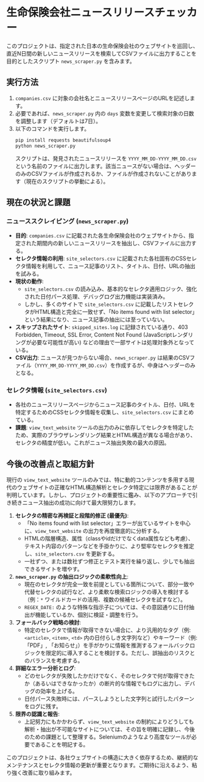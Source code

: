 # 生命保険会社ニュースリリースチェッカー

このプロジェクトは、指定された日本の生命保険会社のウェブサイトを巡回し、直近N日間の新しいニュースリリースを検索してCSVファイルに出力することを目的としたスクリプト `news_scraper.py` を含みます。

## 実行方法

1. `companies.csv` に対象の会社名とニュースリリースページのURLを記述します。
2. 必要であれば、`news_scraper.py` 内の `days` 変数を変更して検索対象の日数を調整します（デフォルトは7日）。
3. 以下のコマンドを実行します。
   ```bash
   pip install requests beautifulsoup4
   python news_scraper.py
   ```
   スクリプトは、発見されたニュースリリースを `YYYY_MM_DD-YYYY_MM_DD.csv` という名前のファイルに出力します。該当ニュースがない場合は、ヘッダーのみのCSVファイルが作成されるか、ファイルが作成されないことがあります（現在のスクリプトの挙動による）。

## 現在の状況と課題

### ニューススクレイピング (`news_scraper.py`)

- **目的**: `companies.csv` に記載された各生命保険会社のウェブサイトから、指定された期間内の新しいニュースリリースを抽出し、CSVファイルに出力する。
- **セレクタ情報の利用**: `site_selectors.csv` に記載された各社固有のCSSセレクタ情報を利用して、ニュース記事のリスト、タイトル、日付、URLの抽出を試みる。
- **現状の動作**:
    - `site_selectors.csv` の読み込み、基本的なセレクタ適用ロジック、強化された日付パース処理、デバッグログ出力機能は実装済み。
    - しかし、多くのサイトで `site_selectors.csv` に記載したリストセレクタがHTML構造と完全に一致せず、「No items found with list selector」という結果になり、ニュース記事の抽出には至っていない。
- **スキップされたサイト**: `skipped_sites.log` に記録されている通り、403 Forbidden, Timeout, SSL Error, Content Not Found (JavaScriptレンダリングが必要な可能性が高い) などの理由で一部サイトは処理対象外となっている。
- **CSV出力**: ニュースが見つからない場合、`news_scraper.py` は結果のCSVファイル（`YYYY_MM_DD-YYYY_MM_DD.csv`）を作成するが、中身はヘッダーのみとなる。

### セレクタ情報 (`site_selectors.csv`)

- 各社のニュースリリースページからニュース記事のタイトル、日付、URLを特定するためのCSSセレクタ情報を収集し、`site_selectors.csv` にまとめている。
- **課題**: `view_text_website` ツールの出力のみに依存してセレクタを特定したため、実際のブラウザレンダリング結果とHTML構造が異なる場合があり、セレクタの精度が低い。これがニュース抽出失敗の最大の原因。

## 今後の改善点と取組方針

現行の `view_text_website` ツールのみでは、特に動的コンテンツを多用する現代のウェブサイトの正確なHTML構造解析とセレクタ特定には限界があることが判明しています。しかし、プロジェクトの重要性に鑑み、以下のアプローチで引き続きニュース抽出の成功に向けて最大限努力します。

1.  **セレクタの精密な再検証と段階的修正 (最優先)**:
    *   「No items found with list selector」エラーが出ているサイトを中心に、`view_text_website` の出力を再度徹底的に分析する。
    *   HTMLの階層構造、属性（classやidだけでなくdata属性なども考慮）、テキスト内容のパターンなどを手掛かりに、より堅牢なセレクタを推定し、`site_selectors.csv` を更新する。
    *   一社ずつ、または数社ずつ修正とテスト実行を繰り返し、少しでも抽出できるサイトを増やす。
2.  **`news_scraper.py` の抽出ロジックの柔軟性向上**:
    *   現在のセレクタが完全一致を前提としている箇所について、部分一致や代替セレクタの試行など、より柔軟な検索ロジックの導入を検討する（例：`*` ワイルドカードの活用、複数の候補セレクタを試すなど）。
    *   `REGEX_DATE:` のような特殊な指示子については、その意図通りに日付抽出が機能しているか、個別に検証・調整を行う。
3.  **フォールバック戦略の検討**:
    *   特定のセレクタで情報が取得できない場合に、より汎用的なタグ（例: `<article>`, `<item>`, `<td>` 内の日付らしき文字列など）やキーワード（例: 「PDF」, 「お知らせ」）を手がかりに情報を推測するフォールバックロジックを限定的に導入することを検討する。ただし、誤抽出のリスクとのバランスを考慮する。
4.  **詳細なエラー分析とログ**:
    *   どのセレクタが失敗したかだけでなく、そのセレクタで何が取得できたか（あるいはできなかったか）の断片的な情報でもログに出力し、デバッグの効率を上げる。
    *   日付パース失敗時には、パースしようとした文字列と試行したパターンをログに残す。
5.  **限界の認識と報告**:
    *   上記努力にもかかわらず、`view_text_website` の制約によりどうしても解析・抽出が不可能なサイトについては、その旨を明確に記録し、今後のための課題として整理する。Seleniumのようなより高度なツールが必要であることを明記する。

このプロジェクトは、各社ウェブサイトの構造に大きく依存するため、継続的なメンテナンスとセレクタ情報の更新が重要となります。ご期待に沿えるよう、粘り強く改善に取り組みます。
